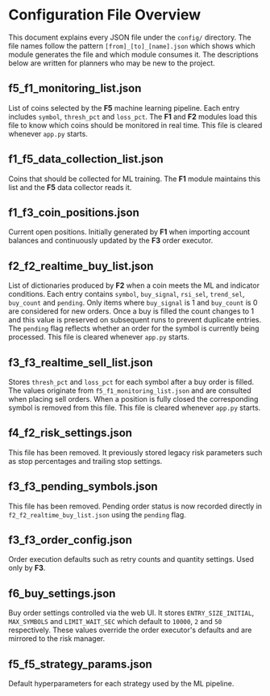 # Configuration File Overview

This document explains every JSON file under the `config/` directory. The file names follow the pattern
`[from]_[to]_[name].json` which shows which module generates the file and which module consumes it.
The descriptions below are written for planners who may be new to the project.


## f5_f1_monitoring_list.json
List of coins selected by the **F5** machine learning pipeline. Each entry includes
`symbol`, `thresh_pct` and `loss_pct`. The **F1** and **F2** modules
load this file to know which coins should be monitored in real time. This file
is cleared whenever `app.py` starts.

## f1_f5_data_collection_list.json
Coins that should be collected for ML training. The **F1** module maintains this list and the
**F5** data collector reads it.


## f1_f3_coin_positions.json
Current open positions. Initially generated by **F1** when importing account balances
and continuously updated by the **F3** order executor.

## f2_f2_realtime_buy_list.json
List of dictionaries produced by **F2** when a coin meets the ML and indicator
conditions. Each entry contains `symbol`, `buy_signal`, `rsi_sel`, `trend_sel`,
`buy_count` and `pending`. Only items where `buy_signal` is 1 and
`buy_count` is 0 are considered for new orders. Once a buy is filled the count
changes to 1 and this value is preserved on subsequent runs to prevent
duplicate entries. The `pending` flag reflects whether an order for the symbol
is currently being processed. This file is cleared whenever `app.py` starts.

## f3_f3_realtime_sell_list.json
Stores `thresh_pct` and `loss_pct` for each symbol after a buy order is filled.
The values originate from `f5_f1_monitoring_list.json` and are consulted when
placing sell orders. When a position is fully closed the corresponding symbol is
removed from this file. This file is cleared whenever `app.py` starts.

## f4_f2_risk_settings.json
This file has been removed. It previously stored legacy risk parameters such as stop percentages and trailing stop settings.

## f3_f3_pending_symbols.json
This file has been removed. Pending order status is now recorded directly in `f2_f2_realtime_buy_list.json` using the `pending` flag.

## f3_f3_order_config.json
Order execution defaults such as retry counts and quantity settings. Used only by **F3**.

## f6_buy_settings.json
Buy order settings controlled via the web UI. It stores `ENTRY_SIZE_INITIAL`,
`MAX_SYMBOLS` and `LIMIT_WAIT_SEC` which default to `10000`, `2` and `50`
respectively. These values override the order executor's defaults and are
mirrored to the risk manager.
## f5_f5_strategy_params.json
Default hyperparameters for each strategy used by the ML pipeline.



